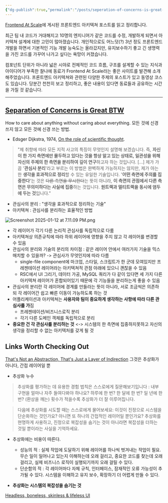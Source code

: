 ```yaml
---
{"dg-publish":true,"permalink":"/posts/seperation-of-concerns-is-great-btw/","tags":["frontend-architecture-study"],"created":"2025-01-12","updated":"2025-01-12T19:14:00"}
---
```


[Frontend At Scale](https://frontendatscale.com/)에 게시된 프론트엔드 아키텍쳐 포스트를 읽고 정리합니다. 

최근 팀 내 코드가 거대해지고 10명의 엔지니어가 같은 코드를 수정, 개발하게 되면서 아키텍쳐 설계에 대한 고민이 많아졌습니다. 개인적으로도 어느덧(?) 3년 정도 프론트엔드 개발을 하면서 기본적인 기능 개발 능숙도는 올라갔지만, 유지보수하기 좋고 긴 생명력을 가진 코드를 가꾸어 나가고 싶다는 욕망이 커졌습니다. 

컴포넌트 단위가 아니라 넓은 시야로 전체적인 코드 흐름, 구조를 설계할 수 있는 지식과 아이디어가 부족한 찰나에 동료가 Frontend At Scale라는 좋은 사이트를 발견해 소개해주었습니다. 프론트엔드 아키텍쳐와 관련된 다양한 주제의 포스트가 있고 동영상 코스도 있습니다. 당분간 천천히 보고 정리하고, 좋은 내용이 있다면 동료들과 공유하는 시간을 가질 것 같습니다.

---
## [Separation of Concerns is Great BTW](https://frontendatscale.com/issues/34/)

How to care about anything without caring about everything.
모든 것에 신경 쓰지 않고 모든 것에 신경 쓰는 방법.

- Edsger Dijkstra, 1974, [On the role of scientific thought](https://www.cs.utexas.edu/~EWD/transcriptions/EWD04xx/EWD447.html).

> "제 취향에 따라 모든 지적 사고의 특징이 무엇인지 설명해 보겠습니다. 즉, **자신이 한 가지 측면에만 몰두하고 있다는 것을 항상 알고 있는 상태로, 일관성을 위해 자신의 주제의 한 측면을 분리하여 깊이 연구**하고자 하는 것입니다. [...] 제가 가끔 '**관심사 분리**'라고 부르는 이 방법은 완벽하게 가능하지는 않지만, 제가 아는 한 **생각을 효과적으로 정리**할 수 있는 유일한 기술입니다. '**어떤 측면에 주의를 집중한다**'는 것은 ~~다른 측면을 무시한다~~는 뜻이 아니라, **이 측면의 관점에서 다른 측면은 무의미하다는 사실에 집중**하는 것입니다. **원트랙과 멀티트랙을 동시에 염두에 두는 것**입니다."

- 관심사의 분리 : "생각을 효과적으로 정리하는 기술"
- 아키텍쳐 : 관심사를 분리하는 효율적인 방법

![Screenshot 2025-01-12 at 7.11.09 PM.png](/img/user/Screenshot%202025-01-12%20at%207.11.09%20PM.png)
- 각 레이어가 각기 다른 논리적 관심사를 독립적으로 다룸
- 아키텍쳐상 의존규칙에 따라 하위 레이어에 영향을 주지 않고 각 레이어를 변경할 수 있음
- 관심사의 분리와 기술의 분리의 차이점 : 같은 레이어 안에서 여러가지 기술을 믹스매치할 수 있을까? -> 관심사가 무엇인지에 따라 다름
  - single-file component에 마크업, 스타일, 스크립트가 한 군데 모여있지만 프레젠테이션 레이어라는 아키텍쳐적 관점 아래에 있으니 괜찮을 수 있음
  - RSC에서 UI 그리기, 데이터 가공, MySQL 쿼리가 다 같이 있다면 세 가지 다른 아키텍쳐 레이어가 혼합되어있기 때문에 각 기능들을 분리하는게 좋을 수 있음 
- 관심사의 분리란 각 레이어에 경계를 만들라는 뜻이 아니라, 서로 조금씩은 의존하되 각 레이어간 쉽고 빠른 이동이 가능하도록 하는 것
- 어플리케이션과 아키텍쳐는 **사용자와 팀이 중요하게 생각하는 사항에 따라 다른 관심사를 가**짐
  - 프레젠테이션/비즈니스로직 분리
  - 각기 다른 도메인 객체를 독립적으로 분리
- **중요한 건 각 관심사를 분리하는 것** <-> 시스템의 한 측면에 집중하지못하고 자신의 생각을 정리할 수 없는 아키텍처를 갖게 될 것

## Links Worth Checking Out
[That's Not an Abstraction, That's Just a Layer of Indirection](https://fhur.me/posts/2024/thats-not-an-abstraction)
 그것은 추상화가 아니다, 간접 레이어일 뿐
  - 추상화 누수
> 추상화를 평가하는 데 유용한 경험 법칙은 스스로에게 질문해보기입니다 : 내부 구현을 얼마나 자주 들여다봐야 하나요? 하루에 한 번? 한 달에 한 번? 일 년에 한 번? (환상을 깨는) 횟수가 적을수록 추상화가 더 잘 이루어집니다.

> 다음에 추상화를 시도할 때는 스스로에게 물어보세요: 이것이 진정으로 시스템을 단순화하는 것인가요? 아니면 또 하나의 간접적인 레이어일 뿐인가요? 추상화를 현명하게 사용하고, 진정으로 복잡성을 숨기는 것이 아니라면 복잡성을 더하는 것일 뿐이라는 사실을 기억하세요.

- 추상화에는 비용이 따른다.
  - 성능의 적 : 실제 작업에 도달하기 위해 레이어를 하나씩 벗겨내는 작업이 필요. 무슨 일이 일어나고 있는지 이해하는데 오래 걸리고, 중요한 코드를 찾는데 오래걸리고, 실제 비즈니스 로직이 실행되기까지 오래 걸릴 수 있다.
  - 단순함의 적 : 각 레이어마다 자체 규칙, 인터페이스, 잠재적인 오류 가능성이 추가될 수 있다. 시스템을 이해하고 유지 보수, 확장하기 더 어렵게 만들 수 있다. 

- **추상화는 시스템의 복잡성을 숨기는 것**

[Headless, boneless, skinless & lifeless UI](https://nerdy.dev/headless-boneless-and-skinless-ui)